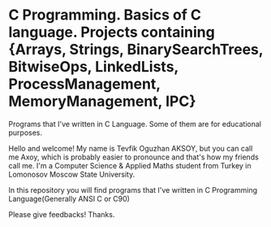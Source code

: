 # C Programming. Basics of C language. Projects containing {Arrays, Strings, BinarySearchTrees, BitwiseOps, LinkedLists, ProcessManagement, MemoryManagement, IPC}
Programs that I've written in C Language. Some of them are for educational purposes.

Hello and welcome!
My name is Tevfik Oguzhan AKSOY, but you can call me Axoy, which is probably easier to pronounce and that's how my friends call me. I'm a Computer Science &
Applied Maths student from Turkey in Lomonosov Moscow State University.

In this repository you will find programs that I've written in C Programming Language(Generally ANSI C or C90)

Please give feedbacks! Thanks.
